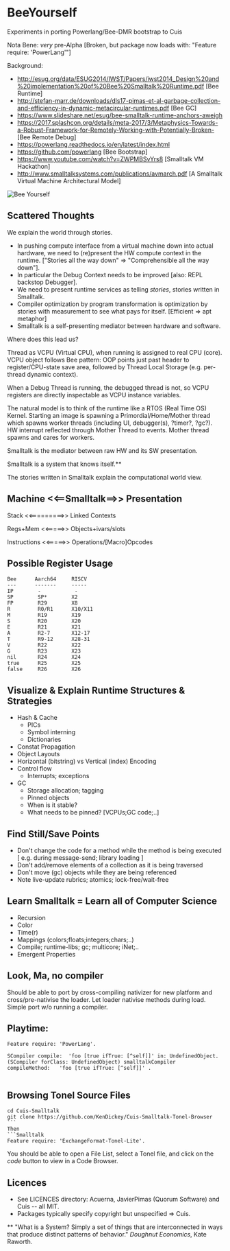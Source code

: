 # BeeYourself

Experiments in porting Powerlang/Bee-DMR bootstrap to Cuis

Nota Bene: _very_ pre-Alpha [Broken, but package now loads with: "Feature require: 'PowerLang'"]

Background:
- http://esug.org/data/ESUG2014/IWST/Papers/iwst2014_Design%20and%20implementation%20of%20Bee%20Smalltalk%20Runtime.pdf [Bee Runtime]
- http://stefan-marr.de/downloads/dls17-pimas-et-al-garbage-collection-and-efficiency-in-dynamic-metacircular-runtimes.pdf [Bee GC]
- https://www.slideshare.net/esug/bee-smalltalk-runtime-anchors-aweigh
- https://2017.splashcon.org/details/meta-2017/3/Metaphysics-Towards-a-Robust-Framework-for-Remotely-Working-with-Potentially-Broken- [Bee Remote Debug]
- https://powerlang.readthedocs.io/en/latest/index.html
- https://github.com/powerlang [Bee Bootstrap]
- https://www.youtube.com/watch?v=ZWPMBSvYrs8 [Smalltalk VM Hackathon]
- http://www.smalltalksystems.com/publications/avmarch.pdf [A Smalltalk Virtual Machine Architectural Model]

![Bee Yourself](BeeGraphic.png)

## Scattered Thoughts

We explain the world through stories.

- In pushing compute interface from a virtual machine down into actual hardware, we need to (re)present the HW compute context in the runtime. ["Stories all the way down" => "Comprehensible all the way down"].
- In particular the Debug Context needs to be improved [also: REPL backstop Debugger].
- We need to present runtime services as telling _stories_, stories written in Smalltalk.
- Compiler optimization by program transformation is optimization by stories with measurement to see what pays for itself. [Efficient => apt metaphor]
- Smalltalk is a self-presenting mediator between hardware and software.

Where does this lead us?

Thread as VCPU (Virtual CPU), when running is assigned to real CPU (core). VCPU object follows Bee pattern: OOP points just past header to register/CPU-state save area, followed by Thread Local Storage (e.g. per-thread dynamic context).

When a Debug Thread is running, the debugged thread is not, so VCPU registers are directly inspectable as VCPU instance variables.

The natural model is to think of the runtime like a RTOS (Real Time OS) Kernel.  Starting an image is spawning a Primordial/Home/Mother thread which spawns worker threads (including UI, debugger(s), ?timer?, ?gc?).  HW interrupt reflected through Mother Thread to events. Mother thread spawns and cares for workers.

Smalltalk is the mediator between raw HW and its SW presentation.

Smalltalk is a system that knows itself.**

The stories written in Smalltalk explain the computational world view.

## Machine <<==Smalltalk==>> Presentation

Stack <<=========>> Linked Contexts

Regs+Mem <<=====>> Objects+ivars/slots

Instructions <<=====>> Operations/[Macro]Opcodes

## Possible Register Usage
````
Bee      Aarch64     RISCV
---      -------     -----
IP        -           -
SP        SP*        X2
FP        R29        X8
R         R0/R1      X10/X11
M         R19        X19
S         R20        X20
E         R21        X21
A         R2-7       X12-17
T         R9-12      X28-31
V         R22        X22
G         R23        X23
nil       R24        X24
true      R25        X25
false     R26        X26

````

## Visualize & Explain Runtime Structures & Strategies

- Hash & Cache
  - PICs
  - Symbol interning
  - Dictionaries
- Constat Propagation
- Object Layouts
- Horizontal (bitstring) vs Vertical (index) Encoding
- Control flow
  - Interrupts; exceptions
- GC
  - Storage allocation; tagging
  - Pinned objects
  - When is it stable?
  - What needs to be pinned? [VCPUs;GC code;..]

## Find Still/Save Points

- Don't change the code for a method while the method is being executed
[ e.g. during message-send; library loading ]
- Don't add/remove elements of a collection as it is being traversed
- Don't move (gc) objects while they are being referenced
- Note live-update rubrics; atomics; lock-free/wait-free

## Learn Smalltalk = Learn all of Computer Science

- Recursion
- Color
- Time(r)
- Mappings (colors;floats;integers;chars;..)
- Compile; runtime-libs; gc; multicore; iNet;..
- Emergent Properties

## Look, Ma, no compiler

Should be able to port by cross-compiling nativizer for new platform and cross/pre-nativise the loader.  Let loader nativise methods during load.  Simple port w/o running a compiler.


## Playtime:

```Smalltalk
Feature require: 'PowerLang'.

SCompiler compile:  'foo [true ifTrue: [^self]]' in: UndefinedObject.
(SCompiler forClass: UndefinedObject) smalltalkCompiler  compileMethod:   'foo [true ifTrue: [^self]]' .


````
## Browsing Tonel Source Files

````
cd Cuis-Smalltalk
git clone https://github.com/KenDickey/Cuis-Smalltalk-Tonel-Browser
```
Then
```Smalltalk
Feature require: 'ExchangeFormat-Tonel-Lite'.
````
You should be able to open a File List, select a Tonel file, and click on the _code_ button to view in a Code Browser.


## Licences

- See LICENCES directory: Acuerna, JavierPimas (Quorum Software) and Cuis -- all MIT.
- Packages typically specify copyright but unspecified => Cuis.

** "What is a System?  Simply a set of things that are interconnected in ways that produce distinct patterns of behavior." _Doughnut Economics_, Kate Raworth.

